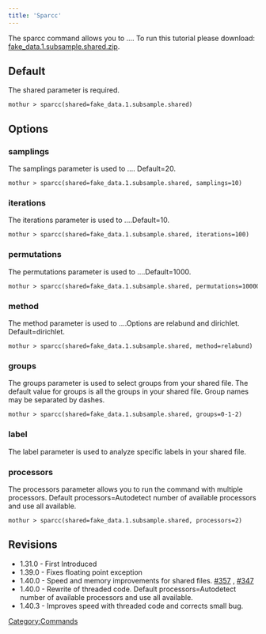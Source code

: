 ```yaml
---
title: 'Sparcc'
---
```

The sparcc command allows you to \.... To run this tutorial please
download: [
fake\_data.1.subsample.shared.zip](Media:fake_data.1.subsample.shared.zip).

## Default

The shared parameter is required.

    mothur > sparcc(shared=fake_data.1.subsample.shared)

## Options

### samplings

The samplings parameter is used to \.... Default=20.

    mothur > sparcc(shared=fake_data.1.subsample.shared, samplings=10)

### iterations

The iterations parameter is used to \....Default=10.

    mothur > sparcc(shared=fake_data.1.subsample.shared, iterations=100)

### permutations

The permutations parameter is used to \....Default=1000.

    mothur > sparcc(shared=fake_data.1.subsample.shared, permutations=10000)

### method

The method parameter is used to \....Options are relabund and dirichlet.
Default=dirichlet.

    mothur > sparcc(shared=fake_data.1.subsample.shared, method=relabund)

### groups

The groups parameter is used to select groups from your shared file. The
default value for groups is all the groups in your shared file. Group
names may be separated by dashes.

    mothur > sparcc(shared=fake_data.1.subsample.shared, groups=0-1-2)

### label

The label parameter is used to analyze specific labels in your shared
file.

### processors

The processors parameter allows you to run the command with multiple
processors. Default processors=Autodetect number of available processors
and use all available.

    mothur > sparcc(shared=fake_data.1.subsample.shared, processors=2)

## Revisions

-   1.31.0 - First Introduced
-   1.39.0 - Fixes floating point exception
-   1.40.0 - Speed and memory improvements for shared files.
    [\#357](https://github.com/mothur/mothur/issues/357) ,
    [\#347](https://github.com/mothur/mothur/issues/347)
-   1.40.0 - Rewrite of threaded code. Default processors=Autodetect
    number of available processors and use all available.
-   1.40.3 - Improves speed with threaded code and corrects small bug.

[Category:Commands](Category:Commands)
